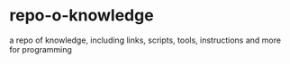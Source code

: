 # repo-o-knowledge
a repo of knowledge, including links, scripts, tools, instructions and more for programming 
